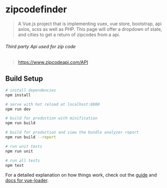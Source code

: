 # zipcodefinder

> A Vue.js project that is implementing vuex, vue store, bootstrap, api axios, scss as well as PHP.
>This page will offer a dropdown of state, and cities to get a return of zipcodes from a api.

###### Third party Api used for zip code
>https://www.zipcodeapi.com/API

## Build Setup

``` bash
# install dependencies
npm install

# serve with hot reload at localhost:8080
npm run dev

# build for production with minification
npm run build

# build for production and view the bundle analyzer report
npm run build --report

# run unit tests
npm run unit

# run all tests
npm test
```

For a detailed explanation on how things work, check out the [guide](http://vuejs-templates.github.io/webpack/) and [docs for vue-loader](http://vuejs.github.io/vue-loader).
